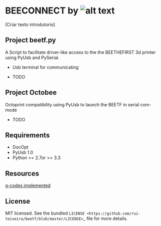 

BEECONNECT by ![alt text](https://www.beeverycreative.com/client/skins/images/logo.png "Logo Title Text 1")
===============================
[Criar texto introdutorio]

Project beetf.py
--------
A Script to facilitate driver-like access to the the BEETHEFIRST 3d printer using PyUsb and PySerial.

- Usb terminal for communicating 

* TODO

Project Octobee
-------- 
Octoprint compatibility using PyUsb to launch the BEETF in serial com-mode

* TODO

Requirements
------------

- DocOpt
- PyUsb 1.0
- Python >= 2.7or >= 3.3


Resources
------------

[g-codes implemented](https://github.com/beeverycreative/beeconnect/blob/develop/beetf/gcode.md)

License
-------

MIT licensed. See the bundled `LICENSE <https://github.com/rui-teixeira/beetf/blob/master/LICENSE>`_ file for more details.
